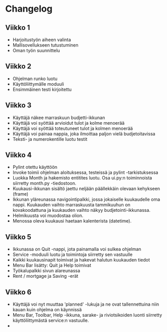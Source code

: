 # Changelog

## Viikko 1
* Harjoitustyön aiheen valinta
* Mallisovellukseen tutustuminen
* Oman työn suunnittelu

## Viikko 2
* Ohjelman runko luotu
* Käyttöliittymälle moduuli
* Ensimmäinen testi kirjoitettu

## Viikko 3
* Käyttäjä näkee marraskuun budjetti-ikkunan
* Käyttäjä voi syöttää arvioidut tulot ja kolme menoerää
* Käyttäjä voi syöttää toteutuneet tulot ja kolmen menoerää
* Käyttäjä voi painaa nappia, joka ilmoittaa paljon vielä budjetoitavissa
* Teksti- ja numerokentille luotu testit

## Viikko 4
* Pylint otettu käyttöön
* Invoke toimii ohjelman aloituksessa, testeissä ja pylint -tarkistuksessa
* Luokka Month ja hakemisto entitites luotu. Osa ui.py:n toiminnoista siirretty month.py -tiedostoon.
* Kuukausi-ikkunan sisältö jaettu neljään päällekkäin olevaan kehykseen (frame)
* Ikkunan yläreunassa navigointipalkki, jossa jokaiselle kuukaudelle oma nappi. Kuukauden vaihto marraskuusta tammikuuhun on kovakoodattuna ja kuukauden vaihto näkyy budjetointi-ikkunassa.
* Helmikuusta voi muodostaa olion.
* Menossa oleva kuukausi haetaan kalenterista (datetime).

## Viikko 5
* Ikkunassa on Quit -nappi, jota painamalla voi sulkea ohjelman
* Service -moduuli luotu ja toimintoja siirretty sen vastuulle
* Kaikki kuukausinapit toimivat ja hakevat halutun kuukauden tiedot
* Menu Bar lisätty: Quit ja Help toimivat
* Työkalupalkki sivun alareunassa
* Rent / mortgage ja Saving -erät

## Viikko 6
* Käyttäjä voi nyt muuttaa 'planned' -lukuja ja ne ovat tallennettuina niin kauan kuin ohjelma on käynnissä
* Menu Bar, Toolbar, Help -ikkuna, sarake- ja riviotsikoiden luonti siirretty käyttöliittymästä service:n vastuulle.
* 